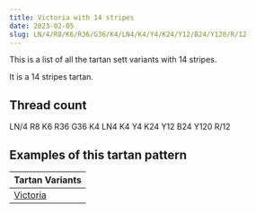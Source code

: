 ```yaml
---
title: Victoria with 14 stripes
date: 2023-02-05
slug: LN/4/R8/K6/R36/G36/K4/LN4/K4/Y4/K24/Y12/B24/Y120/R/12
---
```

This is a list of all the tartan sett variants with 14 stripes.

It is a 14 stripes tartan.


## Thread count
LN/4 R8 K6 R36 G36 K4 LN4 K4 Y4 K24 Y12 B24 Y120 R/12

## Examples of this tartan pattern

| Tartan Variants |
|---------------|
| [Victoria](/variants/ln/4/r8/k6/r36/g36/k4/ln4/k4/y4/k24/y12/b24/y120/r/12-b304080-g008000-k000000-lne0e0e0-rc00000-yf0c000)||
